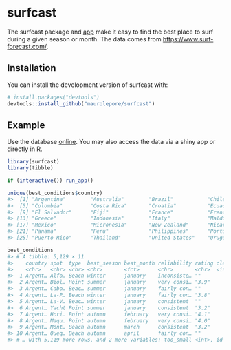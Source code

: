 
<!-- README.md is generated from README.Rmd. Please edit that file -->

# surfcast

<!-- badges: start -->
<!-- badges: end -->

The surfcast package and
[app](https://maurolepore.shinyapps.io/surfcast/) make it easy to find
the best place to surf during a given season or month. The data comes
from <https://www.surf-forecast.com/>.

## Installation

You can install the development version of surfcast with:

``` r
# install.packages("devtools")
devtools::install_github("maurolepore/surfcast")
```

## Example

Use the database [online](https://maurolepore.shinyapps.io/surfcast/).
You may also access the data via a shiny app or directly in R.

``` r
library(surfcast)
library(tibble)

if (interactive()) run_app()

unique(best_conditions$country)
#>  [1] "Argentina"        "Australia"        "Brazil"           "Chile"           
#>  [5] "Colombia"         "Costa Rica"       "Croatia"          "Ecuador"         
#>  [9] "El Salvador"      "Fiji"             "France"           "French Polynesia"
#> [13] "Greece"           "Indonesia"        "Italy"            "Maldives"        
#> [17] "Mexico"           "Micronesia"       "New Zealand"      "Nicaragua"       
#> [21] "Panama"           "Peru"             "Philippines"      "Portugal"        
#> [25] "Puerto Rico"      "Thailand"         "United States"    "Uruguay"

best_conditions
#> # A tibble: 5,129 × 11
#>    country spot  type  best_season best_month reliability rating clean blown_out
#>    <chr>   <chr> <chr> <chr>       <fct>      <chr>       <chr>  <int>     <int>
#>  1 Argent… Alfo… Beach winter      january    inconsiste… ""         0         1
#>  2 Argent… Biol… Point summer      january    very consi… "3.9"     12        28
#>  3 Argent… Cabo… Beac… summer      january    fairly con… ""        11        28
#>  4 Argent… La-P… Beach winter      january    fairly con… "3.8"      0         1
#>  5 Argent… La-V… Beac… winter      january    consistent  ""         0         1
#>  6 Argent… Yacht Point summer      january    consistent  "3.2"     12        28
#>  7 Argent… Hori… Point autumn      february   very consi… "4.1"     27        33
#>  8 Argent… Maqu… Point autumn      february   very consi… "4.0"     27        33
#>  9 Argent… Mont… Beach autumn      march      consistent  "3.2"     15        32
#> 10 Argent… Queq… Beach autumn      april      fairly con… ""        26        41
#> # … with 5,119 more rows, and 2 more variables: too_small <int>, id <chr>
```
